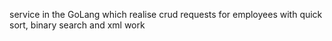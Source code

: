 service in the GoLang which realise crud requests for employees with quick sort, binary search and xml work
